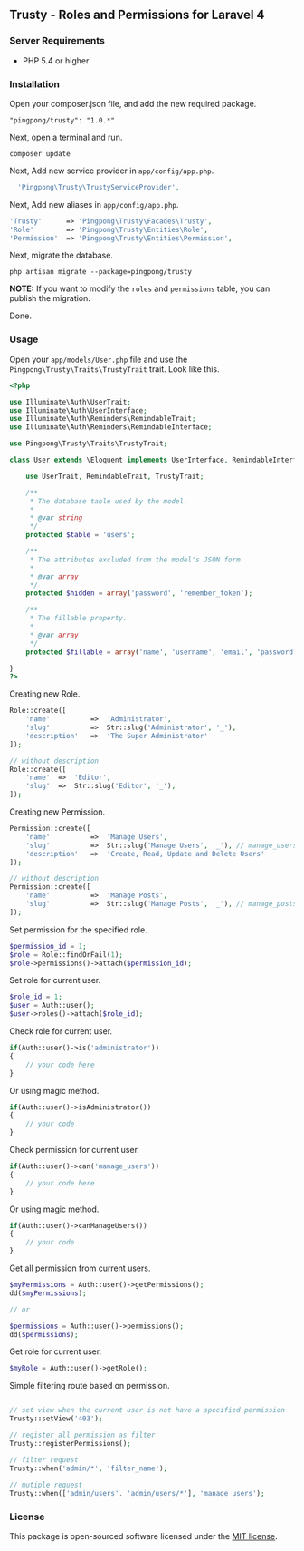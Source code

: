 ## Trusty - Roles and Permissions for Laravel 4

### Server Requirements

- PHP 5.4 or higher

### Installation

Open your composer.json file, and add the new required package.
```
"pingpong/trusty": "1.0.*" 
```
Next, open a terminal and run.
```
composer update 
```

Next, Add new service provider in `app/config/app.php`.

```php
  'Pingpong\Trusty\TrustyServiceProvider',
```

Next, Add new aliases in `app/config/app.php`.

```php
'Trusty'      => 'Pingpong\Trusty\Facades\Trusty',
'Role'		  => 'Pingpong\Trusty\Entities\Role',
'Permission'  => 'Pingpong\Trusty\Entities\Permission',
```

Next, migrate the database.
```
php artisan migrate --package=pingpong/trusty
```

**NOTE:** If you want to modify the `roles` and `permissions` table, you can publish the migration.

Done.

### Usage

Open your `app/models/User.php` file and use the `Pingpong\Trusty\Traits\TrustyTrait` trait. Look like this.

```php
<?php

use Illuminate\Auth\UserTrait;
use Illuminate\Auth\UserInterface;
use Illuminate\Auth\Reminders\RemindableTrait;
use Illuminate\Auth\Reminders\RemindableInterface;

use Pingpong\Trusty\Traits\TrustyTrait;

class User extends \Eloquent implements UserInterface, RemindableInterface {

	use UserTrait, RemindableTrait, TrustyTrait;

	/**
	 * The database table used by the model.
	 *
	 * @var string
	 */
	protected $table = 'users';

	/**
	 * The attributes excluded from the model's JSON form.
	 *
	 * @var array
	 */
	protected $hidden = array('password', 'remember_token');

	/**
	 * The fillable property.
	 * 	
	 * @var array
	 */
	protected $fillable = array('name', 'username', 'email', 'password', 'status', 'remember_token');

}
?>
```

Creating new Role.
```php
Role::create([
	'name'			=>	'Administrator',
	'slug'			=>	Str::slug('Administrator', '_'),
	'description'	=>	'The Super Administrator'
]);

// without description
Role::create([
	'name'	=>	'Editor',
	'slug'	=>	Str::slug('Editor', '_'),
]);
```

Creating new Permission.

```php
Permission::create([
	'name'			=>	'Manage Users',
 	'slug'			=>	Str::slug('Manage Users', '_'), // manage_users
 	'description'	=>	'Create, Read, Update and Delete Users'
]);

// without description
Permission::create([
	'name'			=>	'Manage Posts',
 	'slug'			=>	Str::slug('Manage Posts', '_'), // manage_posts
]);
```

Set permission for the specified role.

```php
$permission_id = 1;
$role = Role::findOrFail(1);
$role->permissions()->attach($permission_id);
```

Set role for current user.
```php
$role_id = 1;
$user = Auth::user();
$user->roles()->attach($role_id);
```

Check role for current user.
```php
if(Auth::user()->is('administrator'))
{
	// your code here
}
```

Or using magic method.
```php
if(Auth::user()->isAdministrator())
{
	// your code
}
```

Check permission for current user.
```php
if(Auth::user()->can('manage_users'))
{
	// your code here
}
```

Or using magic method.
```php
if(Auth::user()->canManageUsers())
{
	// your code
}
```

Get all permission from current users.
```php
$myPermissions = Auth::user()->getPermissions();
dd($myPermissions);

// or 

$permissions = Auth::user()->permissions();
dd($permissions);
```

Get role for current user.
```php
$myRole = Auth::user()->getRole();
```

Simple filtering route based on permission.
```php

// set view when the current user is not have a specified permission
Trusty::setView('403');

// register all permission as filter
Trusty::registerPermissions();

// filter request 
Trusty::when('admin/*', 'filter_name');
 
// mutiple request 
Trusty::when(['admin/users'. 'admin/users/*'], 'manage_users');
```

### License

This package is open-sourced software licensed under the [MIT license](http://opensource.org/licenses/MIT).